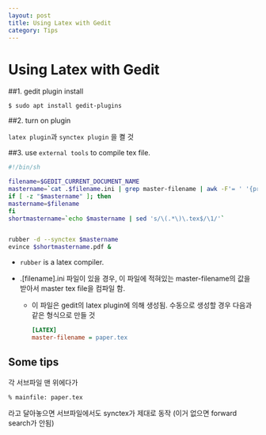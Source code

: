 ```yaml
---
layout: post
title: Using Latex with Gedit
category: Tips
---
```


Using Latex with Gedit
===============

##1. gedit plugin install
```shell
$ sudo apt install gedit-plugins
```


##2. turn on plugin

`latex plugin`과 `synctex plugin` 을 켤 것

##3. use `external tools` to compile tex file.

```sh
#!/bin/sh

filename=$GEDIT_CURRENT_DOCUMENT_NAME
mastername=`cat .$filename.ini | grep master-filename | awk -F'= ' '{print $2}'` || 2
if [ -z "$mastername" ]; then
mastername=$filename
fi
shortmastername=`echo $mastername | sed 's/\(.*\)\.tex$/\1/'`


rubber -d --synctex $mastername
evince $shortmastername.pdf &

```

* `rubber` is a latex compiler.
+ .[filename].ini 파일이 있을 경우, 이 파일에 적혀있는 master-filename의 값을 받아서 master tex file을 컴파일 함.
    - 이 파일은 gedit의 latex plugin에 의해 생성됨. 수동으로 생성할 경우 다음과 같은 형식으로 만들 것

        ```ini
        [LATEX]
        master-filename = paper.tex
        ```

## Some tips

각 서브파일 맨 위에다가 
```
% mainfile: paper.tex
```
라고 달아놓으면 서브파일에서도 synctex가 제대로 동작 (이거 없으면 forward search가 안됨)



